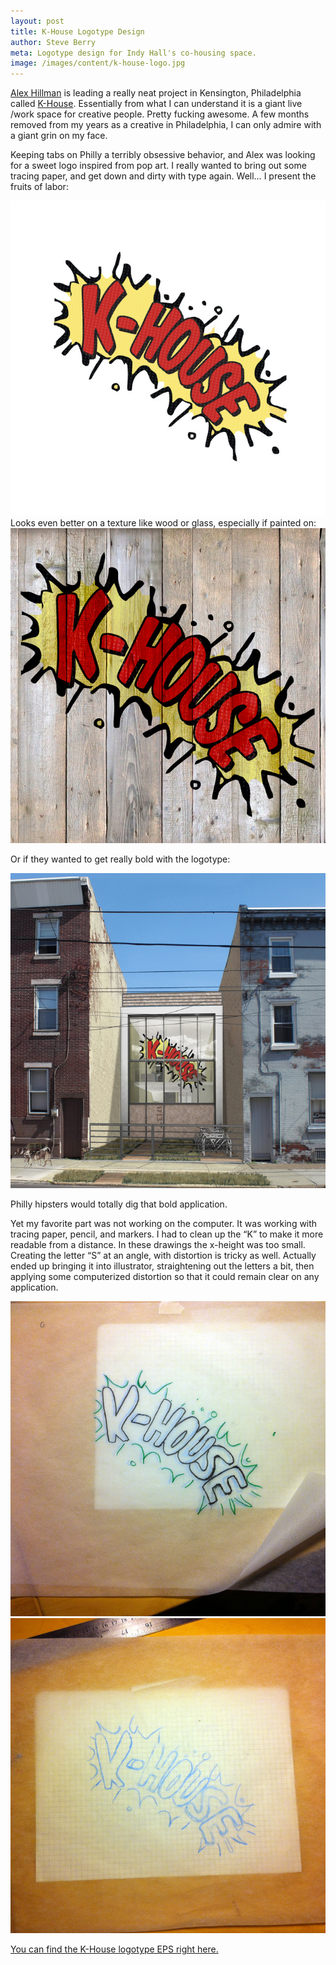 ```yaml
---
layout: post
title: K-House Logotype Design
author: Steve Berry
meta: Logotype design for Indy Hall's co-housing space.
image: /images/content/k-house-logo.jpg
---
```

<p><a href="http://dangerouslyawesome.com/" target="blank">Alex Hillman</a> is leading a really neat project in Kensington, Philadelphia called <a href="http://house.indyhall.org/" target="blank">K-House</a>. Essentially from what I can understand it is a giant live /work space for creative people. Pretty fucking awesome. A few months removed from my years as a creative in Philadelphia, I can only admire with a giant grin on my face.</p>

Keeping tabs on Philly a terribly obsessive behavior, and Alex was looking for a sweet logo inspired from pop art. I really wanted to bring out some tracing paper, and get down and dirty with type again. Well… I present the fruits of labor:

<img src="/images/content/k-house-logo.jpg" alt="k-house logo" class="scale-with-grid"/>
Looks even better on a texture like wood or glass, especially if painted on:

<img src="/images/content/k-house-texture.jpg" alt="k-house logo on wood texture" class="scale-with-grid"/>

Or if they wanted to get really bold with the logotype:

<img src="/images/content/k-house.jpg" alt="k-house logo on building rendering" class="scale-with-grid"/>

Philly hipsters would totally dig that bold application.

Yet my favorite part was not working on the computer. It was working with tracing paper, pencil, and markers. I had to clean up the “K” to make it more readable from a distance. In these drawings the x-height was too small. Creating the letter “S” at an angle, with distortion is tricky as well. Actually ended up bringing it into illustrator, straightening out the letters a bit, then applying some computerized distortion so that it could remain clear on any application.

<img src="/images/content/marker.jpg" alt="k-house logotype marker rendering" class="scale-with-grid"/>

<img src="/images/content/pencil.jpg" alt="k-house logotype blue pencil rendering" class="scale-with-grid"/>

<a href="drop/k-house-logotype.eps.zip">You can find the K-House logotype EPS right here.</a>



